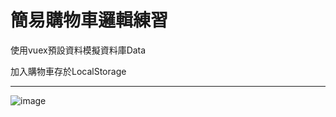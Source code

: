 # 簡易購物車邏輯練習 

使用vuex預設資料模擬資料庫Data <br>

加入購物車存於LocalStorage <br>

***

![image](demo/CPT2211261405-720x349.gif)